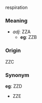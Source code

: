 respiration
### Meaning
+ _adj_: ZZA
    + __eg__: ZZB

### Origin

ZZC

### Synonym

__eg__: ZZD

+ ZZE


